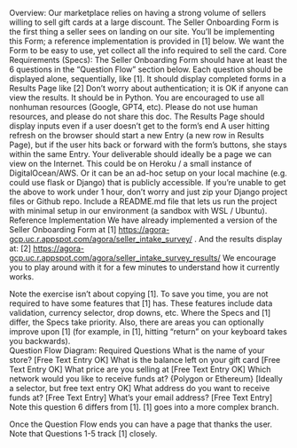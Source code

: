 Overview:
Our marketplace relies on having a strong volume of sellers willing to sell gift cards at a large discount.  The Seller Onboarding Form is the first thing a seller sees on landing on our site. You’ll be implementing this Form; a reference implementation is provided in [1] below.  We want the Form to be easy to use, yet collect all the info required to sell the card. 
Core Requirements (Specs):
The Seller Onboarding Form should have at least the 6 questions in the “Question Flow” section below.  Each question should be displayed alone, sequentially, like [1].
It should display completed forms in a Results Page like [2]
Don’t worry about authentication; it is OK if anyone can view the results.
It should be in Python. You are encouraged to use all nonhuman resources (Google, GPT4, etc). Please do not use human resources, and please do not share this doc.
The Results Page should display inputs even if a user doesn’t get to the form’s end
A user hitting refresh on the browser should start a new Entry (a new row in Results Page), but if the user hits back or forward with the form’s buttons, she stays within the same Entry.
Your deliverable should ideally be a page we can view on the Internet. This could be on Heroku / a small instance of DigitalOcean/AWS. Or it can be an ad-hoc setup on your local machine (e.g. could use flask or Django) that is publicly accessible.
If you’re unable to get the above to work under 1 hour, don’t worry and just zip your Django project files or Github repo. Include a README.md file that lets us run the project with minimal setup in our environment (a sandbox with WSL / Ubuntu).
Reference Implementation
We have already implemented a version of the Seller Onboarding Form at 
[1] https://agora-gcp.uc.r.appspot.com/agora/seller_intake_survey/ .  And the results display at:
[2] https://agora-gcp.uc.r.appspot.com/agora/seller_intake_survey_results/
We encourage you to play around with it for a few minutes to understand how it currently works.

Note the exercise isn’t about copying [1].  To save you time, you are not required to have some features that [1] has. These features include data validation, currency selector, drop downs, etc.  Where the Specs and [1] differ, the Specs take priority.  Also, there are areas you can optionally improve upon [1] (for example, in [1], hitting “return” on your keyboard takes you backwards).  
Question Flow Diagram: Required Questions
What is the name of your store? [Free Text Entry OK]
What is the balance left on your gift card [Free Text Entry OK]
What price are you selling at [Free Text Entry OK]
Which network would you like to receive funds at? {Polygon or Ethereum} [Ideally a selector, but free text entry OK]
What address do you want to receive funds at? [Free Text Entry]
What’s your email address? [Free Text Entry]
Note this question 6 differs from [1].  [1] goes into a more complex branch.

Once the Question Flow ends you can have a page that thanks the user.  Note that Questions 1-5 track [1] closely.

